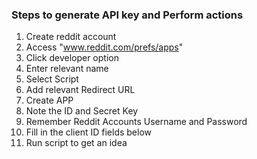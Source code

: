 ### Steps to generate API key and Perform actions

1. Create reddit account
2. Access "www.reddit.com/prefs/apps"
3. Click developer option
4. Enter relevant name
5. Select Script
6. Add relevant Redirect URL
7. Create APP
8. Note the ID and Secret Key
9. Remember Reddit Accounts Username and Password
10. Fill in the client ID fields below
11. Run script to get an idea